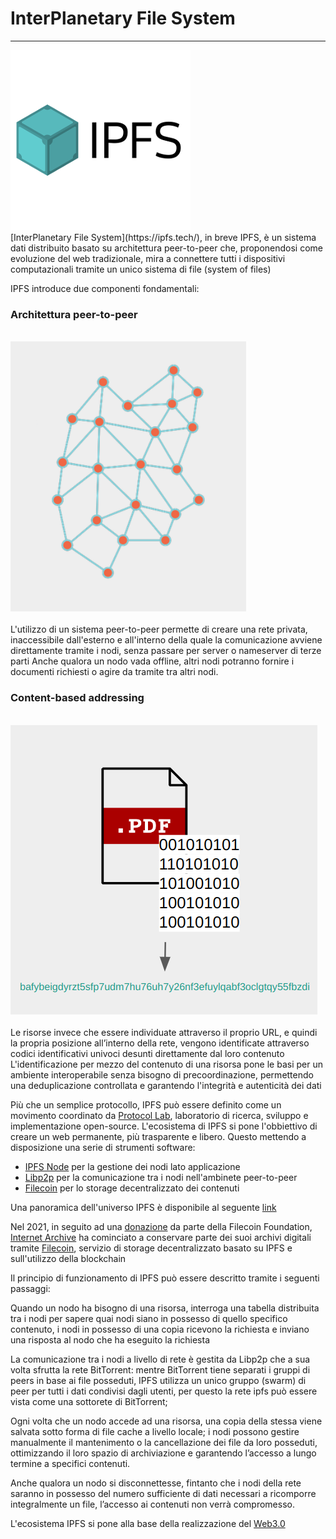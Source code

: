 <div class="text-center">
    <h1>InterPlanetary File System</h1>
    <hr>
</div>
<div class="text-center">
    <img src="docs/ipfs/img/ipfs-logo.png">
</div>
[InterPlanetary File System](https://ipfs.tech/), in breve IPFS, è un sistema dati distribuito basato su architettura peer-to-peer che, proponendosi come evoluzione del web tradizionale, mira a connettere tutti i dispositivi computazionali tramite un unico sistema di file (system of files)

IPFS introduce due componenti fondamentali:
    
<h3 class="card-title">Architettura peer-to-peer</h3>
<br>
<div class="text-center">
    <img src="./img/p2p.png">
</div>
<br>
L'utilizzo di un sistema peer-to-peer permette di creare una rete privata, inaccessibile dall'esterno e all'interno della quale la comunicazione avviene direttamente tramite i nodi, senza passare per server o nameserver di terze parti
Anche qualora un nodo vada offline, altri nodi potranno fornire i documenti richiesti o agire da tramite tra altri nodi.


<h3 class="card-title">Content-based addressing</h3>
<br>
<div class="text-center">
  <img id="content-based" src="./img/content-based.png">
</div>
<br>
Le risorse invece che essere individuate attraverso il proprio URL, e quindi la propria posizione all’interno della rete, vengono identificate attraverso codici identificativi univoci desunti direttamente dal loro contenuto
L'identificazione per mezzo del contenuto di una risorsa pone le basi per un ambiente interoperabile senza bisogno di precoordinazione, permettendo una deduplicazione controllata e garantendo l'integrità e autenticità dei dati


Più che un semplice protocollo, IPFS può essere definito come un movimento coordinato da <a class="text-decoration-none" href="https://protocol.ai/">Protocol Lab</a>, laboratorio di ricerca, sviluppo e implementazione open-source. L'ecosistema di IPFS si pone l'obbiettivo di creare un web permanente, più trasparente e libero. 
Questo mettendo a disposizione una serie di strumenti software:
- [IPFS Node](https://docs.ipfs.tech/install/ipfs-desktop/) per la gestione dei nodi lato applicazione
- [Libp2p](https://libp2p.io/) per la comunicazione tra i nodi nell'ambinete peer-to-peer
- [Filecoin](https://filecoin.io/) per lo storage decentralizzato dei contenuti

Una panoramica dell'universo IPFS è disponibile al seguente [link](https://awesome.ipfs.io/)

Nel 2021, in seguito ad una [donazione](https://blog.archive.org/2021/04/01/filecoin-foundation-grants-50000-fil-to-the-internet-archive/) da parte della Filecoin Foundation, [Internet Archive](https://archive.org/) ha cominciato a conservare parte dei suoi archivi digitali tramite [Filecoin](https://filecoin-io.ipns.dweb.link/), servizio di storage decentralizzato basato su IPFS e sull'utilizzo della blockchain

Il principio di funzionamento di IPFS può essere descritto tramite i seguenti passaggi: 

Quando un nodo ha bisogno di una risorsa, interroga una tabella distribuita tra i nodi per sapere quai nodi siano in possesso di quello specifico contenuto, i nodi in possesso di una copia ricevono la richiesta e inviano una risposta al nodo che ha eseguito la richiesta

La comunicazione tra i nodi a livello di rete è gestita da Libp2p che a sua volta sfrutta la rete BitTorrent: mentre BitTorrent tiene separati i gruppi di peers in base ai file posseduti, IPFS utilizza un unico gruppo (swarm) di peer per tutti i dati condivisi dagli utenti, per questo la rete ipfs può essere vista come una sottorete di BitTorrent;

Ogni volta che un nodo accede ad una risorsa, una copia della stessa viene salvata sotto forma di file cache a livello locale; i nodi possono gestire manualmente il mantenimento o la cancellazione dei file da loro posseduti, ottimizzando il loro spazio di archiviazione e garantendo l’accesso a lungo termine a specifici contenuti.

Anche qualora un nodo si disconnettesse, fintanto che i nodi della rete saranno in possesso del numero sufficiente di dati necessari a ricomporre integralmente un file, l’accesso ai contenuti non verrà compromesso.

L'ecosistema IPFS si pone alla base della realizzazione del [Web3.0](https://en.wikipedia.org/wiki/Web3)
